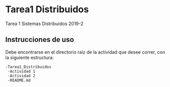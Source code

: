 # Tarea1 Distribuidos
Tarea 1 Sistemas Distribuidos 2019-2

## Instrucciones de uso
Debe encontrarse en el directorio raíz de la actividad que desee correr, con la siguiente estructura:
```
-Tarea1_Distribuidos
 -Actividad 1
 -Actividad 2
 -README.md
 ```

